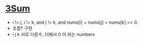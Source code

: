 # [3Sum](https://leetcode.com/problems/3sum/?envType=featured-list&envId=top-100-liked-questions?envType=featured-list&envId=top-100-liked-questions)

- i != j, i != k, and j != k, and nums[i] + nums[j] + nums[k] == 0.
- 조합? 구현
- i j k 서로 다른수, 더해서 0 이 되는 numbers